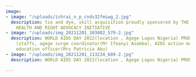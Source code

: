 ```yaml
---
image:
- image: "/uploads/ishrai_n_p_cndv32fmiwg_2.jpg"
  description: tie and dye, skill acquisition proudly sponsored by THE IMPROVED SEXUAL
    HEALTH AND RIGHT ADVOCACY INITIATIVE
- image: "/uploads/img_20211201_103002_579-2.jpg"
  description: WORLD AIDS DAY 2022(location , Agege Lagos Nigeria) PROUDLY ISHRAI
    (staffs, agege surge coordinator(Mr Ifeanyi Asomba), AIDS action manager/ Health
    education officer(Mrs Patricia Abu)
- image: "/uploads/img_20211201_113234_609-2.jpg"
  description: WORLD AIDS DAY 2022(location , Agege Lagos Nigeria) PROUDLY ISHRAI

---
```

